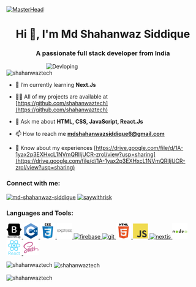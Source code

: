 [![MasterHead](https://drive.google.com/file/d/1DPzWP5zKeLOBQhLhgaXWJvbXfC4wlca5/view?usp=sharing)](https://github.com/shahanwaztech)
<h1 align="center">Hi 👋, I'm Md Shahanwaz Siddique</h1>
<h3 align="center">A passionate full stack developer from India</h3>
<img align="right" alt="Devloping" width="400" src="https://camo.githubusercontent.com/c1dcb74cc1c1835b1d716f5051499a2814c683c806b15f04b0eba492863703e9/68747470733a2f2f63646e2e6472696262626c652e636f6d2f75736572732f3733303730332f73637265656e73686f74732f363538313234332f6176656e746f2e676966" />

<p align="left"> <img src="https://komarev.com/ghpvc/?username=shahanwaztech&label=Profile%20views&color=0e75b6&style=flat" alt="shahanwaztech" /> </p>

- 🌱 I’m currently learning **Next.Js**

- 👨‍💻 All of my projects are available at [https://github.com/shahanwaztech](https://github.com/shahanwaztech)

- 💬 Ask me about **HTML, CSS, JavaScript, React.Js**

- 📫 How to reach me **mdshahanwazsiddique6@gmail.com**

- 📄 Know about my experiences [https://drive.google.com/file/d/1A-1yax2p3EXHxcL1NVmQRlIjUCR-zrol/view?usp=sharing](https://drive.google.com/file/d/1A-1yax2p3EXHxcL1NVmQRlIjUCR-zrol/view?usp=sharing)

<h3 align="left">Connect with me:</h3>
<p align="left">
<a href="https://linkedin.com/in/md-shahanwaz-siddique" target="blank"><img align="center" src="https://raw.githubusercontent.com/rahuldkjain/github-profile-readme-generator/master/src/images/icons/Social/linked-in-alt.svg" alt="md-shahanwaz-siddique" height="30" width="40" /></a>
<a href="https://instagram.com/saywithrisk" target="blank"><img align="center" src="https://raw.githubusercontent.com/rahuldkjain/github-profile-readme-generator/master/src/images/icons/Social/instagram.svg" alt="saywithrisk" height="30" width="40" /></a>
</p>

<h3 align="left">Languages and Tools:</h3>
<p align="left"> <a href="https://getbootstrap.com" target="_blank" rel="noreferrer"> <img src="https://raw.githubusercontent.com/devicons/devicon/master/icons/bootstrap/bootstrap-plain-wordmark.svg" alt="bootstrap" width="40" height="40"/> </a> <a href="https://www.w3schools.com/cpp/" target="_blank" rel="noreferrer"> <img src="https://raw.githubusercontent.com/devicons/devicon/master/icons/cplusplus/cplusplus-original.svg" alt="cplusplus" width="40" height="40"/> </a> <a href="https://www.w3schools.com/css/" target="_blank" rel="noreferrer"> <img src="https://raw.githubusercontent.com/devicons/devicon/master/icons/css3/css3-original-wordmark.svg" alt="css3" width="40" height="40"/> </a> <a href="https://expressjs.com" target="_blank" rel="noreferrer"> <img src="https://raw.githubusercontent.com/devicons/devicon/master/icons/express/express-original-wordmark.svg" alt="express" width="40" height="40"/> </a> <a href="https://firebase.google.com/" target="_blank" rel="noreferrer"> <img src="https://www.vectorlogo.zone/logos/firebase/firebase-icon.svg" alt="firebase" width="40" height="40"/> </a> <a href="https://git-scm.com/" target="_blank" rel="noreferrer"> <img src="https://www.vectorlogo.zone/logos/git-scm/git-scm-icon.svg" alt="git" width="40" height="40"/> </a> <a href="https://www.w3.org/html/" target="_blank" rel="noreferrer"> <img src="https://raw.githubusercontent.com/devicons/devicon/master/icons/html5/html5-original-wordmark.svg" alt="html5" width="40" height="40"/> </a> <a href="https://developer.mozilla.org/en-US/docs/Web/JavaScript" target="_blank" rel="noreferrer"> <img src="https://raw.githubusercontent.com/devicons/devicon/master/icons/javascript/javascript-original.svg" alt="javascript" width="40" height="40"/> </a> <a href="https://nextjs.org/" target="_blank" rel="noreferrer"> <img src="https://cdn.worldvectorlogo.com/logos/nextjs-2.svg" alt="nextjs" width="40" height="40"/> </a> <a href="https://nodejs.org" target="_blank" rel="noreferrer"> <img src="https://raw.githubusercontent.com/devicons/devicon/master/icons/nodejs/nodejs-original-wordmark.svg" alt="nodejs" width="40" height="40"/> </a> <a href="https://reactjs.org/" target="_blank" rel="noreferrer"> <img src="https://raw.githubusercontent.com/devicons/devicon/master/icons/react/react-original-wordmark.svg" alt="react" width="40" height="40"/> </a> <a href="https://sass-lang.com" target="_blank" rel="noreferrer"> <img src="https://raw.githubusercontent.com/devicons/devicon/master/icons/sass/sass-original.svg" alt="sass" width="40" height="40"/> </a> </p>

<p><img align="left" src="https://github-readme-stats.vercel.app/api/top-langs?username=shahanwaztech&show_icons=true&locale=en&layout=compact" alt="shahanwaztech" /></p>

<p>&nbsp;<img align="center" src="https://github-readme-stats.vercel.app/api?username=shahanwaztech&show_icons=true&locale=en" alt="shahanwaztech" /></p>

<p><img align="center" src="https://github-readme-streak-stats.herokuapp.com/?user=shahanwaztech&" alt="shahanwaztech" /></p>
